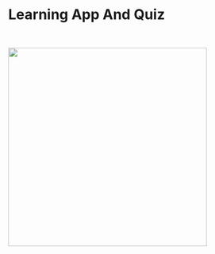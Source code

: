 # Learning App And Quiz
<br />

<p align="row">
<img src= "https://drive.google.com/file/d/1i-9oQVaTpkLYGGFTtZsaOzA0fbLdxv4f" width="400" >

</p>
